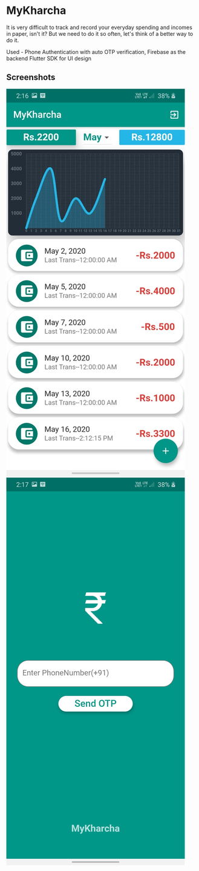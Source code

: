 # MyKharcha

It is very difficult to track and record your everyday spending and incomes in paper, isn't it? But we need to do it so often, let's think of a better way to do it.

Used - Phone Authentication with auto OTP verification,
       Firebase as the backend 
       Flutter SDK for UI design

## Screenshots

![image](imagesForGitHub/3.jpeg)
![image](imagesForGitHub/5.jpeg)

